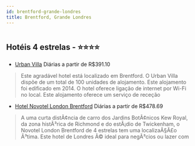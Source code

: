 ```yaml
---
id: brentford-grande-londres
title: Brentford, Grande Londres
---
```


<center><img src="http://photos.hotelbeds.com/giata/40/407262/407262a_hb_a_002.jpg" alt="" /></center>


## Hotéis 4 estrelas - ⭐️⭐️⭐️⭐️

-    [Urban Villa](https://www.hurb.com/hoteis/brentford/urban-villa-JNP-JP036294?cmp=18055) Diárias a partir de R$391.10
   > Este agradável hotel está localizado em Brentford. O Urban Villa dispõe de um total de 100 unidades de alojamento. Este alojamento foi edificado em 2014. O hotel oferece ligação de internet por Wi-Fi no local. Este alojamento oferece um serviço de receção
-    [Hotel Novotel London Brentford](https://www.hurb.com/hoteis/brentford/hotel-novotel-london-brentford-JNP-JP737257?cmp=18055) Diárias a partir de R$478.69
   > A uma curta distÃ¢ncia de carro dos Jardins BotÃ¢nicos Kew Royal, da zona histÃ³rica de Richmond e do estÃ¡dio de Twickenham, o Novotel London Brentford de 4 estrelas tem uma localizaÃ§Ã£o Ã³tima. Este hotel de Londres Ã© ideal para negÃ³cios ou lazer com
